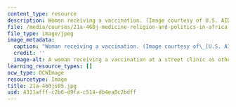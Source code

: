 ```yaml
---
content_type: resource
description: Woman receiving a vaccination. (Image courtesy of U.S. AID.)
file: /media/courses/21a-460j-medicine-religion-and-politics-in-africa-and-the-african-diaspora-spring-2005/4311afffc2b6d9fac514db4ea8c2bdff_21a-460js05.jpg
file_type: image/jpeg
image_metadata:
  caption: "Woman receiving a vaccination. (Image courtesy of\_[U.S. AID](http://www.usaid.gov/).)"
  credit: ''
  image-alt: A woman receiving a vaccination at a street clinic as others watch.
learning_resource_types: []
ocw_type: OCWImage
resourcetype: Image
title: 21a-460js05.jpg
uid: 4311afff-c2b6-d9fa-c514-db4ea8c2bdff
---
```

